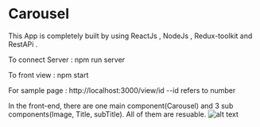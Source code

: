 # Carousel
This App is completely built by using ReactJs , NodeJs , Redux-toolkit and RestAPi .   


To connect Server : npm run server 


To front view : npm start

For sample page : http://localhost:3000/view/id   --id refers to number

In the front-end, there are one main component(Carousel) and 3 sub components(Image, Title, subTitle). All of them are resuable.
![alt text](https://github.com/[JenushantAts]/[Carousel]/blob/[webDev]/view.png?raw=true)
